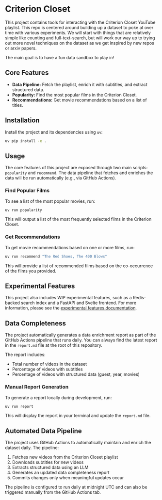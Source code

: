 # Criterion Closet

This project contains tools for interacting with the Criterion Closet YouTube playlist.
This repo is centered around building up a dataset to poke at over time with various experiments.
We will start with things that are relatively simple like counting and full-text-search, but will work our way up to trying out more novel techniques on the dataset as we get inspired by new repos or arxiv papers.

The main goal is to have a fun data sandbox to play in!

## Core Features

-   **Data Pipeline:** Fetch the playlist, enrich it with subtitles, and extract structured data.
-   **Popularity:** Find the most popular films in the Criterion Closet.
-   **Recommendations:** Get movie recommendations based on a list of titles.

## Installation

Install the project and its dependencies using `uv`:

```bash
uv pip install -e .
```

## Usage

The core features of this project are exposed through two main scripts: `popularity` and `recommend`. The data pipeline that fetches and enriches the data will be run automatically (e.g., via GitHub Actions).

### Find Popular Films

To see a list of the most popular movies, run:

```bash
uv run popularity
```

This will output a list of the most frequently selected films in the Criterion Closet.

### Get Recommendations

To get movie recommendations based on one or more films, run:

```bash
uv run recommend "The Red Shoes, The 400 Blows"
```

This will provide a list of recommended films based on the co-occurrence of the films you provided.

## Experimental Features

This project also includes WIP experimental features, such as a Redis-backed search index and a FastAPI and Svelte frontend. For more information, please see the [experimental features documentation](src/closet/experimental/README.md).

## Data Completeness

The project automatically generates a data enrichment report as part of the GitHub Actions pipeline that runs daily. You can always find the latest report in the `report.md` file at the root of this repository.

The report includes:
- Total number of videos in the dataset
- Percentage of videos with subtitles
- Percentage of videos with structured data (guest, year, movies)

### Manual Report Generation

To generate a report locally during development, run:

```bash
uv run report
```

This will display the report in your terminal and update the `report.md` file.

## Automated Data Pipeline

The project uses GitHub Actions to automatically maintain and enrich the dataset daily. The pipeline:

1. Fetches new videos from the Criterion Closet playlist
2. Downloads subtitles for new videos
3. Extracts structured data using an LLM
4. Generates an updated data completeness report
5. Commits changes only when meaningful updates occur

The pipeline is configured to run daily at midnight UTC and can also be triggered manually from the GitHub Actions tab.
